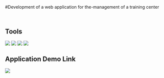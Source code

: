 #Development of a web application for the-management of a training center

<br>
<h2>Tools</h2>
<div>
<img src="https://skillicons.dev/icons?i=java"/>
<img src="https://skillicons.dev/icons?i=spring"/>
<img src="https://skillicons.dev/icons?i=mysql"/>
<img src="https://skillicons.dev/icons?i=react"/>
</div>

<h2>Application Demo Link</h2>
<a href="https://drive.google.com/file/d/1TGvHMy9-HNXEjOt-ITcqEgORrnLhXkWh/view?usp=sharing"/>
<img src="https://img.shields.io/badge/%27DEMO%20%20VIDEO%27%20-20B2AA?style=for-the-badge"/>
</a>

